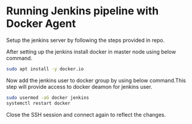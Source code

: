 # Running Jenkins pipeline with Docker Agent

Setup the jenkins server by following the steps provided in repo.

After setting up the jenkins install docker in master node using below command.

```sh
sudo apt install -y docker.io
```

Now add the jenkins user to docker group by using below command.This step will provide access to docker deamon for jenkins user.

```sh
sudo usermod -aG docker jenkins
systemctl restart docker
```

Close the SSH session and connect again to reflect the changes.

